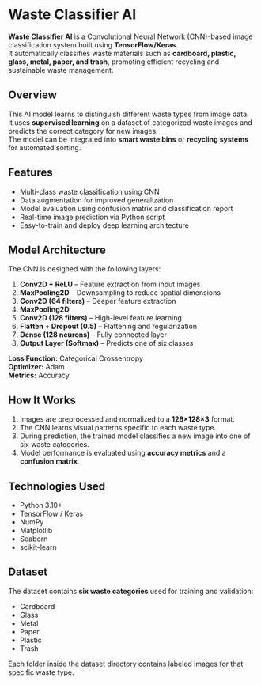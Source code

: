 
# Waste Classifier AI

**Waste Classifier AI** is a Convolutional Neural Network (CNN)-based image classification system built using **TensorFlow/Keras**.  
It automatically classifies waste materials such as **cardboard, plastic, glass, metal, paper, and trash**, promoting efficient recycling and sustainable waste management.


## Overview

This AI model learns to distinguish different waste types from image data.  
It uses **supervised learning** on a dataset of categorized waste images and predicts the correct category for new images.  
The model can be integrated into **smart waste bins** or **recycling systems** for automated sorting.


## Features

-  Multi-class waste classification using CNN  
-  Data augmentation for improved generalization  
-  Model evaluation using confusion matrix and classification report  
-  Real-time image prediction via Python script  
-  Easy-to-train and deploy deep learning architecture  


## Model Architecture

The CNN is designed with the following layers:

1. **Conv2D + ReLU** – Feature extraction from input images  
2. **MaxPooling2D** – Downsampling to reduce spatial dimensions  
3. **Conv2D (64 filters)** – Deeper feature extraction  
4. **MaxPooling2D**  
5. **Conv2D (128 filters)** – High-level feature learning  
6. **Flatten + Dropout (0.5)** – Flattening and regularization  
7. **Dense (128 neurons)** – Fully connected layer  
8. **Output Layer (Softmax)** – Predicts one of six classes  

**Loss Function:** Categorical Crossentropy  
**Optimizer:** Adam  
**Metrics:** Accuracy  


## How It Works

1. Images are preprocessed and normalized to a **128×128×3** format.  
2. The CNN learns visual patterns specific to each waste type.  
3. During prediction, the trained model classifies a new image into one of six waste categories.  
4. Model performance is evaluated using **accuracy metrics** and a **confusion matrix**.


## Technologies Used

- Python 3.10+  
- TensorFlow / Keras  
- NumPy  
- Matplotlib  
- Seaborn  
- scikit-learn  

## Dataset

The dataset contains **six waste categories** used for training and validation:

- Cardboard  
- Glass  
- Metal  
- Paper  
- Plastic  
- Trash

Each folder inside the dataset directory contains labeled images for that specific waste type.

